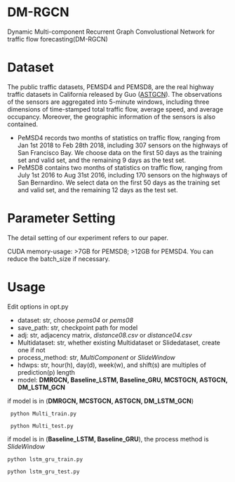 # DM-RGCN
Dynamic Multi-component Recurrent Graph Convolustional Network for traffic flow forecasting(DM-RGCN)

# Dataset
The public traffic datasets, PEMSD4 and PEMSD8, are the real highway traffic datasets in California released by Guo ([ASTGCN](https://github.com/wanhuaiyu/ASTGCN/blob/master/papers/2019%20AAAI_Attention%20Based%20Spatial-Temporal%20Graph%20Convolutional%20Networks%20for%20Traffic%20Flow%20Forecasting.pdf)). 
The observations of the sensors are aggregated into 5-minute windows, including three dimensions of time-stamped total traffic flow, average speed, and average occupancy. 
Moreover, the geographic information of the sensors is also contained. 

- PeMSD4 records two months of statistics on traffic flow, ranging from Jan 1st 2018 to Feb 28th 2018, including 307 sensors on the highways of San Francisco Bay.
We choose data on the first 50 days as the training set and valid set, and the remaining 9 days as the test set. 
- PeMSD8 contains two months of statistics on traffic flow, ranging from July 1st 2016 to Aug 31st 2016, including 170 sensors on the highways of San Bernardino. 
We select data on the first 50 days as the training set and valid set, and the remaining 12 days as the test set. 

# Parameter Setting
The detail setting of our experiment refers to our paper. 


CUDA memory-usage: >7GB for PEMSD8; >12GB for PEMSD4. You can reduce the batch_size if necessary.


# Usage
Edit options in opt.py
 - dataset: str, choose *pems04* or *pems08*
 - save_path: str, checkpoint path for model
 - adj: str, adjacency matrix, *distance08.csv* or *distance04.csv*
 - Multidataset: str,  whether existing Multidataset or Slidedataset, create one if not
 - process_method: str, *MultiComponent* or *SlideWindow*
 - hdwps: str, hour(h), day(d), week(w), and shift(s) are multiples of prediction(p) length
 - model:  **DMRGCN, Baseline_LSTM, Baseline_GRU, MCSTGCN, ASTGCN, DM_LSTM_GCN**
 
 if model is in (**DMRGCN, MCSTGCN, ASTGCN, DM_LSTM_GCN**)
 
```
 python Multi_train.py
 
 python Multi_test.py
```

 if model is in (**Baseline_LSTM, Baseline_GRU**), the process method is *SlideWindow*
 ```
 python lstm_gru_train.py
 
 python lstm_gru_test.py
 ```
 
